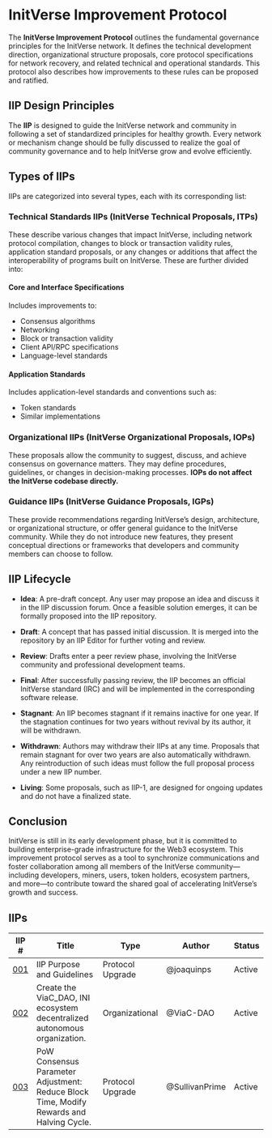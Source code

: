 # InitVerse Improvement Protocol

The **InitVerse Improvement Protocol** outlines the fundamental governance principles for the InitVerse network. It defines the technical development direction, organizational structure proposals, core protocol specifications for network recovery, and related technical and operational standards. This protocol also describes how improvements to these rules can be proposed and ratified.

## IIP Design Principles

The **IIP** is designed to guide the InitVerse network and community in following a set of standardized principles for healthy growth. Every network or mechanism change should be fully discussed to realize the goal of community governance and to help InitVerse grow and evolve efficiently.

## Types of IIPs

IIPs are categorized into several types, each with its corresponding list:

### Technical Standards IIPs (InitVerse Technical Proposals, ITPs)

These describe various changes that impact InitVerse, including network protocol compilation, changes to block or transaction validity rules, application standard proposals, or any changes or additions that affect the interoperability of programs built on InitVerse. These are further divided into:

#### Core and Interface Specifications

Includes improvements to:
- Consensus algorithms
- Networking
- Block or transaction validity
- Client API/RPC specifications
- Language-level standards

#### Application Standards

Includes application-level standards and conventions such as:
- Token standards
- Similar implementations

### Organizational IIPs (InitVerse Organizational Proposals, IOPs)

These proposals allow the community to suggest, discuss, and achieve consensus on governance matters. They may define procedures, guidelines, or changes in decision-making processes. **IOPs do not affect the InitVerse codebase directly.**

### Guidance IIPs (InitVerse Guidance Proposals, IGPs)

These provide recommendations regarding InitVerse’s design, architecture, or organizational structure, or offer general guidance to the InitVerse community. While they do not introduce new features, they present conceptual directions or frameworks that developers and community members can choose to follow.

## IIP Lifecycle

- **Idea**: A pre-draft concept. Any user may propose an idea and discuss it in the IIP discussion forum. Once a feasible solution emerges, it can be formally proposed into the IIP repository.

- **Draft**: A concept that has passed initial discussion. It is merged into the repository by an IIP Editor for further voting and review.

- **Review**: Drafts enter a peer review phase, involving the InitVerse community and professional development teams.

- **Final**: After successfully passing review, the IIP becomes an official InitVerse standard (IRC) and will be implemented in the corresponding software release.

- **Stagnant**: An IIP becomes stagnant if it remains inactive for one year. If the stagnation continues for two years without revival by its author, it will be withdrawn.

- **Withdrawn**: Authors may withdraw their IIPs at any time. Proposals that remain stagnant for over two years are also automatically withdrawn. Any reintroduction of such ideas must follow the full proposal process under a new IIP number.

- **Living**: Some proposals, such as IIP-1, are designed for ongoing updates and do not have a finalized state.

## Conclusion

InitVerse is still in its early development phase, but it is committed to building enterprise-grade infrastructure for the Web3 ecosystem. This improvement protocol serves as a tool to synchronize communications and foster collaboration among all members of the InitVerse community—including developers, miners, users, token holders, ecosystem partners, and more—to contribute toward the shared goal of accelerating InitVerse’s growth and success.

## IIPs

| IIP #                                                                         | Title | Type | Author | Status |
|-------------------------------------------------------------------------------|-------|------|--------|--------|
| [001](https://github.com/Project-InitVerse/IIPs/blob/main/IIPS/iip-001.md) | IIP Purpose and Guidelines | Protocol Upgrade | @joaquinps | Active |
| [002](https://github.com/Project-InitVerse/IIPs/blob/main/IIPS/iip-002.md) | Create the ViaC_DAO, INI ecosystem decentralized autonomous organization. | Organizational | @ViaC-DAO | Active |
| [003](https://github.com/Project-InitVerse/IIPs/blob/main/IIPS/iip-003.md) | PoW Consensus Parameter Adjustment: Reduce Block Time, Modify Rewards and Halving Cycle. | Protocol Upgrade | @SullivanPrime | Active |